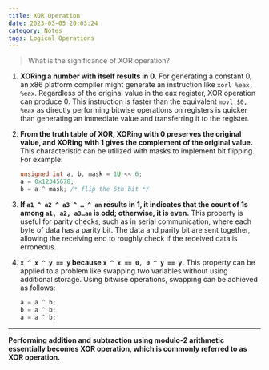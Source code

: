 ```yaml
---
title: XOR Operation
date: 2023-03-05 20:03:24
category: Notes
tags: Logical Operations
---
```


> What is the significance of XOR operation?

<!-- more -->

1. **XORing a number with itself results in 0.** For generating a constant 0, an x86 platform compiler might generate an instruction like `xorl %eax, %eax`. Regardless of the original value in the eax register, XOR operation can produce 0. This instruction is faster than the equivalent `movl $0, %eax` as directly performing bitwise operations on registers is quicker than generating an immediate value and transferring it to the register.

2. **From the truth table of XOR, XORing with 0 preserves the original value, and XORing with 1 gives the complement of the original value.** This characteristic can be utilized with masks to implement bit flipping. For example:
   ```c
   unsigned int a, b, mask = 1U << 6;
   a = 0x12345678;  
   b = a ^ mask; /* flip the 6th bit */ 
   ```

3. **If `a1 ^ a2 ^ a3 ^ … ^ an` results in 1, it indicates that the count of 1s among `a1, a2, a3…an` is odd; otherwise, it is even.** This property is useful for parity checks, such as in serial communication, where each byte of data has a parity bit. The data and parity bit are sent together, allowing the receiving end to roughly check if the received data is erroneous.

4. **`x ^ x ^ y == y` because `x ^ x == 0, 0 ^ y == y`.** This property can be applied to a problem like swapping two variables without using additional storage. Using bitwise operations, swapping can be achieved as follows:
   ```c
   a = a ^ b;
   b = a ^ b;
   a = a ^ b;
   ```

---

**Performing addition and subtraction using modulo-2 arithmetic essentially becomes XOR operation, which is commonly referred to as XOR operation.**